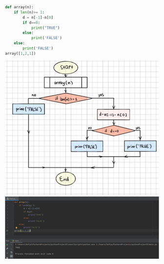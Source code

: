 ```.py
def array(n):
    if len(n)>= 1:
        d = n[-1]-n[0]
        if d==0:
            print("TRUE")
        else:
            print('FALSE')
    else:
        print('FALSE')
array([1,2,1])

```
![](quiz11diagram.jpg)
![](evidence11.png)
